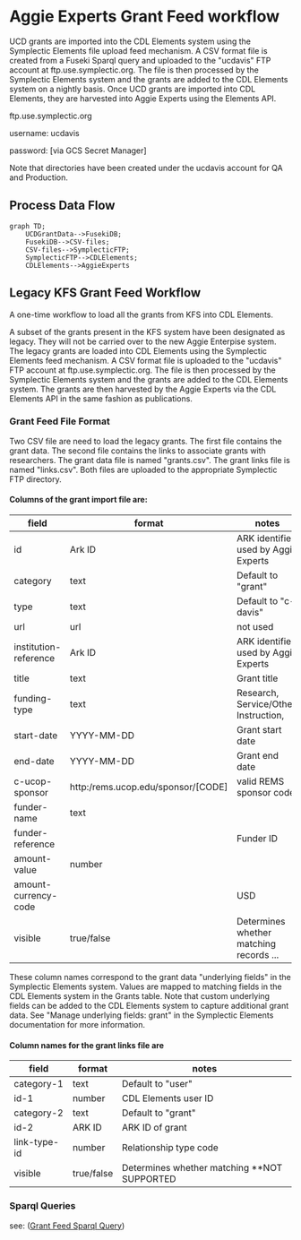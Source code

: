 # Aggie Experts Grant Feed workflow

UCD grants are imported into the CDL Elements system using the Symplectic Elements file upload feed mechanism.
A CSV format file is created from a Fuseki Sparql query and uploaded to the "ucdavis" FTP account at ftp.use.symplectic.org. The file is
then processed by the Symplectic Elements system and the grants are added to the CDL Elements system on a nightly basis. Once UCD grants are imported into CDL Elements, they are harvested into Aggie Experts using the Elements API. 

ftp.use.symplectic.org 

username: ucdavis

password: [via GCS Secret Manager]

Note that directories have been created under the ucdavis account for QA and Production.

## Process Data Flow
```mermaid
graph TD;
    UCDGrantData-->FusekiDB;
    FusekiDB-->CSV-files; 
    CSV-files-->SymplecticFTP;
    SymplecticFTP-->CDLElements;
    CDLElements-->AggieExperts
```

## Legacy KFS Grant Feed Workflow

A one-time workflow to load all the grants from KFS into CDL Elements.

A subset of the grants present in the KFS system have been designated as legacy.
They will not be carried over to the new Aggie Enterpise system. The legacy grants are loaded into CDL Elements using the Symplectic Elements feed mechanism.
A CSV format file is uploaded to the "ucdavis" FTP account at ftp.use.symplectic.org. The file is
then processed by the Symplectic Elements system and the grants are added to the CDL Elements system.
The grants are then harvested by the Aggie Experts via the CDL Elements API in the same fashion as publications.

### Grant Feed File Format
Two CSV file are need to load the legacy grants. The first file contains the grant data. The second file contains the links to associate grants with researchers.
The grant data file is named "grants.csv". The grant links file is named "links.csv". Both files are uploaded to the appropriate Symplectic FTP directory.

#### Columns of the grant import file are:

|field|format|notes|
|-----|------|-----|
|id|Ark ID|ARK identifier used by Aggie Experts|
|category|text|Default to "grant"|
|type|text|Default to "c-davis"|
|url|url|not used|
|institution-reference|Ark ID|ARK identifier used by Aggie Experts|
|title|text| Grant title|
|funding-type|text| Research, Service/Other, Instruction,   |
|start-date|YYYY-MM-DD|Grant start date|
|end-date| YYYY-MM-DD|Grant end date|
|c-ucop-sponsor|http:/rems.ucop.edu/sponsor/[CODE]|valid REMS sponsor code|
|funder-name|text||
|funder-reference||Funder ID|
|amount-value|number||
|amount-currency-code||USD|
|visible|true/false|Determines whether matching records ... |

These column names correspond to the grant data "underlying fields" in the Symplectic Elements system.
Values are mapped to matching fields in the CDL Elements system in the Grants table.
Note that custom underlying fields can be added to the CDL Elements system to capture additional grant data.
See "Manage underlying fields: grant" in the Symplectic Elements documentation for more information.

#### Column names for the grant links file are

|field|format|notes|
|-----|------|-----|
|category-1|text|Default to "user"|
|id-1|number|CDL Elements user ID|
|category-2|text|Default to "grant"|
|id-2|ARK ID|ARK ID of grant|
|link-type-id|number|Relationship type code|
|visible|true/false|Determines whether matching  **NOT SUPPORTED |

### Sparql Queries  
see: ([Grant Feed Sparql Query](../harvest/experts-client/lib/query/grant_feed/grants_feed.rq))


